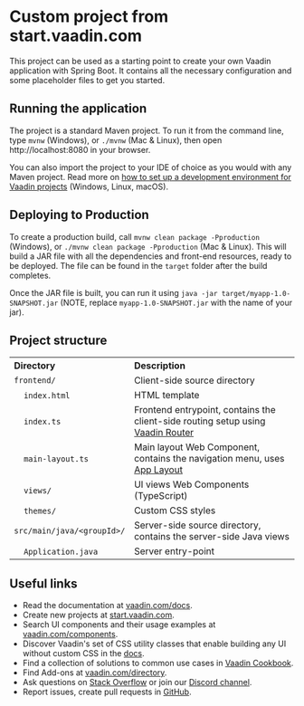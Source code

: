 # Custom project from start.vaadin.com

This project can be used as a starting point to create your own Vaadin application with Spring Boot.
It contains all the necessary configuration and some placeholder files to get you started.

## Running the application

The project is a standard Maven project. To run it from the command line,
type `mvnw` (Windows), or `./mvnw` (Mac & Linux), then open
http://localhost:8080 in your browser.

You can also import the project to your IDE of choice as you would with any
Maven project. Read more on [how to set up a development environment for
Vaadin projects](https://vaadin.com/docs/latest/guide/install) (Windows, Linux, macOS).

## Deploying to Production

To create a production build, call `mvnw clean package -Pproduction` (Windows),
or `./mvnw clean package -Pproduction` (Mac & Linux).
This will build a JAR file with all the dependencies and front-end resources,
ready to be deployed. The file can be found in the `target` folder after the build completes.

Once the JAR file is built, you can run it using
`java -jar target/myapp-1.0-SNAPSHOT.jar` (NOTE, replace
`myapp-1.0-SNAPSHOT.jar` with the name of your jar).

## Project structure

<table style="width:100%; text-align: left;">
  <tr><th>Directory</th><th>Description</th></tr>
  <tr><td><code>frontend/</code></td><td>Client-side source directory</td></tr>
  <tr><td>&nbsp;&nbsp;&nbsp;&nbsp;<code>index.html</code></td><td>HTML template</td></tr>
  <tr><td>&nbsp;&nbsp;&nbsp;&nbsp;<code>index.ts</code></td><td>Frontend entrypoint, contains the client-side routing setup using <a href="https://vaadin.com/router">Vaadin Router</a></td></tr>
  <tr><td>&nbsp;&nbsp;&nbsp;&nbsp;<code>main-layout.ts</code></td><td>Main layout Web Component, contains the navigation menu, uses <a href="https://vaadin.com/components/vaadin-app-layout">App Layout</a></td></tr>
  <tr><td>&nbsp;&nbsp;&nbsp;&nbsp;<code>views/</code></td><td>UI views Web Components (TypeScript)</td></tr>
  <tr><td>&nbsp;&nbsp;&nbsp;&nbsp;<code>themes/</code></td><td>Custom  
CSS styles</td></tr>
  <tr><td><code>src/main/java/&lt;groupId&gt;/</code></td><td>Server-side 
source directory, contains the server-side Java views</td></tr>
  <tr><td>&nbsp;&nbsp;&nbsp;&nbsp;<code>Application.java</code></td><td>Server entry-point</td></tr>
</table>

## Useful links

- Read the documentation at [vaadin.com/docs](https://vaadin.com/docs/latest/).
- Create new projects at [start.vaadin.com](https://start.vaadin.com/).
- Search UI components and their usage examples at [vaadin.com/components](https://vaadin.com/components).
- Discover Vaadin's set of CSS utility classes that enable building any UI without custom CSS in the [docs](https://vaadin.com/docs/latest/ds/foundation/utility-classes).
- Find a collection of solutions to common use cases in [Vaadin Cookbook](https://cookbook.vaadin.com/).
- Find Add-ons at [vaadin.com/directory](https://vaadin.com/directory).
- Ask questions on [Stack Overflow](https://stackoverflow.com/questions/tagged/vaadin) or join our [Discord channel](https://discord.gg/MYFq5RTbBn).
- Report issues, create pull requests in [GitHub](https://github.com/vaadin/platform).
